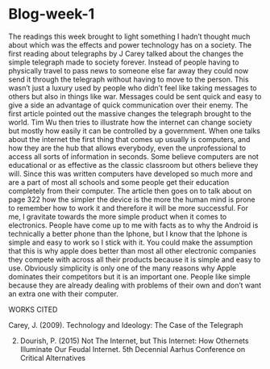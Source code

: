 # Blog-week-1
The readings this week brought to light something I hadn’t thought much about which was the effects and power technology has on a society. The first reading about telegraphs by J Carey talked about the changes the simple telegraph made to society forever. Instead of people having to physically travel to pass news to someone else far away they could now send it through the telegraph without having to move to the person. This wasn’t just a luxury used by people who didn’t feel like taking messages to others but also in things like war. Messages could be sent quick and easy to give a side an advantage of quick communication over their enemy. The first article pointed out the massive changes the telegraph brought to the world. Tim Wu then tries to illustrate how the internet can change society but mostly how easily it can be controlled by a government. When one talks about the internet the first thing that comes up usually is computers, and how they are the hub that allows everybody, even the unprofessional to access all sorts of information in seconds. Some believe computers are not educational or as effective as the classic classroom but others believe they will. Since this was written computers have developed so much more and are a part of most all schools and some people get their education completely from their computer. The article then goes on to talk about on page 322 how the simpler the device is the more the human mind is prone to remember how to work it and therefore it will be more successful. For me, I gravitate towards the more simple product when it comes to electronics. People have come up to me with facts as to why the Android is technically a better phone than the Iphone, but I know that the Iphone is simple and easy to work so I stick with it. You could make the assumption that this is why apple does better than most all other electronic companies they compete with across all their products because it is simple and easy to use. Obviously simplicity is only one of the many reasons why Apple dominates their competitors but it is an important one. People like simple because they are already dealing with problems of their own and don’t want an extra one with their computer. 


















WORKS CITED
 
Carey, J. (2009). Technology and Ideology: The Case of the Telegraph

2.  Dourish, P. (2015) Not The Internet, but This Internet: How Othernets Illuminate Our Feudal Internet. 5th Decennial Aarhus Conference on Critical Alternatives

 

 
